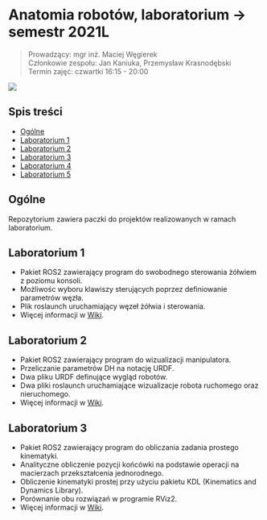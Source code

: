 # Anatomia robotów, laboratorium -> semestr 2021L 
>Prowadzący: mgr inż. Maciej Węgierek  
>Członkowie zespołu: Jan Kaniuka, Przemysław Krasnodębski  
>Termin zajęć: czwartki 16:15 - 20:00  

![](https://i.pinimg.com/564x/4f/79/3e/4f793ed15bb4d03b2cd5aa5e3ee205b1.jpg)

## Spis treści
* [Ogólne](#ogólne)
* [Laboratorium 1](#Laboratorium-1)
* [Laboratorium 2](#Laboratorium-2)
* [Laboratorium 3](#Laboratorium-3)
* [Laboratorium 4](#Laboratorium-4)
* [Laboratorium 5](#Laboratorium-5)


## Ogólne
Repozytorium zawiera paczki do projektów realizowanych w ramach laboratorium.



## Laboratorium 1
* Pakiet ROS2 zawierający program do swobodnego sterowania żółwiem z poziomu konsoli.
* Możliwośc wyboru klawiszy sterujących poprzez definiowanie parametrów węzła. 
* Plik roslaunch uruchamiający węzeł żółwia i sterowania.
* Więcej informacji w [Wiki](https://github.com/pw-eiti-anro-21l/kaniuka_krasnodebski/wiki/Laboratorium-pierwsze).

## Laboratorium 2
* Pakiet ROS2 zawierający program do wizualizacji manipulatora.
* Przeliczanie parametrów DH na notację URDF. 
* Dwa pliku URDF definujące wygląd robotów.
* Dwa pliki roslaunch uruchamiające wizualizacje robota ruchomego oraz nieruchomego.
* Więcej informacji w [Wiki](https://github.com/pw-eiti-anro-21l/kaniuka_krasnodebski/wiki/Laboratorium-drugie).

## Laboratorium 3
* Pakiet ROS2 zawierający program do obliczania zadania prostego kinematyki.
* Analityczne obliczenie pozycji końcówki na podstawie operacji na macierzach przekształcenia jednorodnego. 
* Obliczenie kinematyki prostej przy użyciu pakietu KDL (Kinematics and Dynamics Library).
* Porównanie obu rozwiązań w programie RViz2.
* Więcej informacji w [Wiki](https://github.com/pw-eiti-anro-21l/kaniuka_krasnodebski/wiki/Laboratorium-trzecie).
